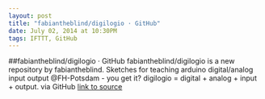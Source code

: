 ```yaml
---
layout: post
title: "fabiantheblind/digilogio · GitHub"
date: July 02, 2014 at 10:30PM
tags: IFTTT, GitHub
---
```

##fabiantheblind/digilogio · GitHub
fabiantheblind/digilogio is a new repository by fabiantheblind. Sketches for teaching arduino digital/analog input output @FH-Potsdam - you get it? digilogio = digital + analog + input + output. via GitHub
[link to source](http://ift.tt/1kfduPZ) 
